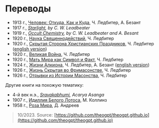 # Переводы

- 1913 г., [Человек: Откуда, Как и Куда](man-whence-how-and-whither/index.md), Ч. Ледбитер, А. Безант
- 1917 г., _[Starlight](https://archive.org/details/starlightsevenad00lead), by C. W. Leadbeater_
- 1919 г., _[Occult Chemistry](https://archive.org/details/occultchemistryc00besa), by C. W. Leadbeater and A. Besant_
- 1920 г., [Наука Священнодействий](science-of-sacraments/index.md), Ч. Ледбитер
- 1920 г., [Скрытая Сторона Христианских Праздников](hidden-side-of-christian-festivals/index.md), Ч. Ледбитер ([english version](hidden-side-of-christian-festivals/en.md))
- 1920 г., [Великая Война](the-great-war/index.md), Ч. Ледбитер
- 1920 г., [Мать Мира как Символ и Факт](world-mother/index.md), Ч. Ледбитер
- 1924 г., [Жизни Алкиона](lives-of-alcyone/index.md), Ч. Ледбитер, А. Безант ([english version](lives-of-alcyone/en.md))
- 1926 г., [Жизнь Скрытая во Фримасонстве](hidden-life-in-freemasonry/index.md), Ч. Ледбитер
- 1926 г., [Отрывки из Истории Масонства](glimpses-of-masonic-history/index.md), Ч. Ледбитер

Другие книги на похожую тематику:

- 4-й век н.э., _[Sravakabhumi](https://archive.org/details/Sravakabhumi), Acarya Asanga_
- 1907 г., [Идиллия Белого Лотоса](idyll-of-white-lotus/index.md), М. Коллинз
- 1958 г., [Роза Мира](world-rose/index.md), Д. Андреев

> 10/2023. Source: [https://github.com/theogpt/theogpt.github.io](https://github.com/theogpt/theogpt.github.io)
 